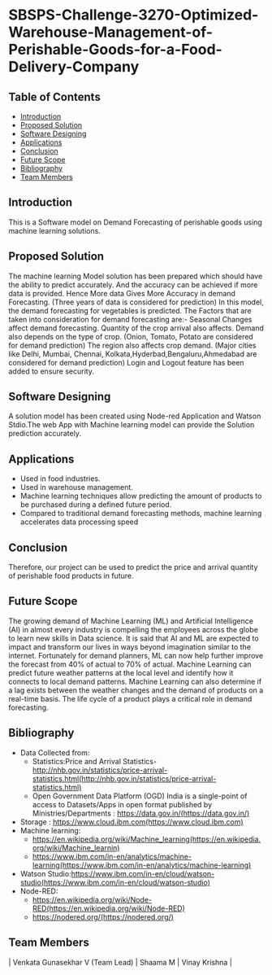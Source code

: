 # SBSPS-Challenge-3270-Optimized-Warehouse-Management-of-Perishable-Goods-for-a-Food-Delivery-Company



## Table of Contents

- [Introduction](#introduction)
- [Proposed Solution](#proposed-solution)
- [Software Designing](#software-designing)
- [Applications](#applications)
- [Conclusion](#conclusion)
- [Future Scope](#future-scope)
- [Bibliography](#bibliography)
- [Team Members](#team-members)

##
## Introduction
This is a Software model on Demand Forecasting of perishable goods using machine learning solutions.

## Proposed Solution
The machine learning Model solution has been prepared which should have the ability to predict accurately. And the accuracy can be achieved if more data is provided.
Hence More data Gives More Accuracy in demand Forecasting. (Three years of data is considered for prediction)
In this model, the demand forecasting for vegetables is predicted.
The Factors that are taken into consideration for demand forecasting are:-
Seasonal Changes affect demand forecasting.
Quantity of the crop arrival also affects.
Demand also depends on the type of crop. (Onion, Tomato, Potato are considered for demand prediction)
The region also affects crop demand. (Major cities like Delhi, Mumbai, Chennai, Kolkata,Hyderbad,Bengaluru,Ahmedabad are considered for demand prediction)
Login and Logout feature has been added to ensure security.

## Software Designing
A solution model has been created using Node-red Application and Watson Stdio.The web App with Machine learning model can provide the Solution prediction accurately.

## Applications
- Used in food industries.
- Used in warehouse management.
- Machine learning techniques allow predicting the amount of products to be purchased during a defined future period.
- Compared to traditional demand forecasting methods, machine learning accelerates data processing speed

## Conclusion
Therefore, our project can be used to predict the price and arrival quantity of perishable food products in future. 


## Future Scope
The growing demand of Machine Learning (ML) and Artificial Intelligence (AI) in almost every industry is compelling the employees across the globe to learn new skills in Data science. It is said that AI and ML are expected to impact and transform our lives in ways beyond imagination similar to the internet.
Fortunately for demand planners, ML can now help further improve the forecast from 40% of actual to 70% of actual. 
Machine Learning can predict future weather patterns at the local level and identify how it connects to local demand patterns. Machine Learning can also determine if a lag exists between the weather changes and the demand of products on a real-time basis. The life cycle of a product plays a critical role in demand forecasting.

## Bibliography
- Data Collected from:
  - Statistics:Price and Arrival Statistics- http://nhb.gov.in/statistics/price-arrival-statistics.html(http://nhb.gov.in/statistics/price-arrival-statistics.html)
  - Open Government Data Platform (OGD) India is a single-point of access to Datasets/Apps in open format published by Ministries/Departments : https://data.gov.in/(https://data.gov.in/)
- Storage : https://www.cloud.ibm.com(https://www.cloud.ibm.com)
- Machine learning:
  - https://en.wikipedia.org/wiki/Machine_learning(https://en.wikipedia.org/wiki/Machine_learnin)
  - https://www.ibm.com/in-en/analytics/machine-learning(https://www.ibm.com/in-en/analytics/machine-learning)
- Watson Studio:https://www.ibm.com/in-en/cloud/watson-studio(https://www.ibm.com/in-en/cloud/watson-studio)
- Node-RED:
  - https://en.wikipedia.org/wiki/Node-RED(https://en.wikipedia.org/wiki/Node-RED)
  - https://nodered.org/(https://nodered.org/)

## Team Members
| Venkata Gunasekhar V (Team Lead) | Shaama M | Vinay Krishna |
